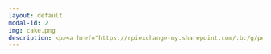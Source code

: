 ```yaml
---
layout: default
modal-id: 2
img: cake.png
description: <p><a href="https://rpiexchange-my.sharepoint.com/:b:/g/personal/bowerj6_rpi_edu/EczoYS77dXFLn5K3cfYw0GABTL4Bn0Bq1ZGlfyd6zM7J0A"> <br>Link to Academic Research Resume (PDF)</a></p><br><br><strong>Research Highlights</strong><br><br> Forthcoming publication in a special issue of <em>The Journal for Interdisciplinary Voice Studies</em> (JIVS) titled - <em>'How liberating it is to leave the past behind.' - Perceiving Authenticity Within the Vocal Performances of Assassin’s Creed: Origins</em>
---
```

